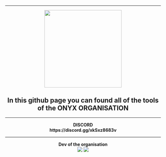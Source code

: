 -----
<p align = "center">
<img src="https://cdn.discordapp.com/attachments/811996894640472125/900402493861814272/149861274b1549d6176c0e1d4d7d763e.png" width="250" height="250">
<h2 align = "center">In this github page you can found all of the tools of the ONYX ORGANISATION</h2>
</p>

-----
<p align = "center"><strong>DISCORD</strong><br>
<strong id = "link">https://discord.gg/xkSxz8683v</strong>
    
-----
<p align = "center"><strong>Dev of the organisation</strong><br>
<img src="https://discord.c99.nl/widget/theme-3/456142146299494402.png">
<img src="https://discord.c99.nl/widget/theme-3/489140964125048872.png">
</p>
